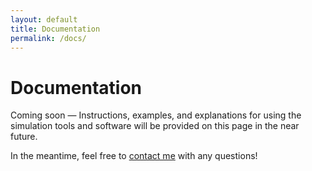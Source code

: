 ```yaml
---
layout: default
title: Documentation
permalink: /docs/
---
```


# Documentation

Coming soon — Instructions, examples, and explanations for using the simulation tools and software will be provided on this page in the near future.

In the meantime, feel free to [contact me](mailto:denis@czeskleba.com) with any questions!
